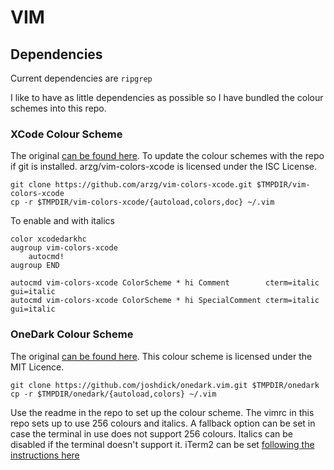 # VIM

## Dependencies 

Current dependencies are `ripgrep`

I like to have as little dependencies as possible so I have bundled the colour schemes into this repo. 

### XCode Colour Scheme

The original [can be found here](https://github.com/arzg/vim-colors-xcode).
To update the colour schemes with the repo if git is installed.	arzg/vim-colors-xcode is licensed under the ISC License.
```
git clone https://github.com/arzg/vim-colors-xcode.git $TMPDIR/vim-colors-xcode
cp -r $TMPDIR/vim-colors-xcode/{autoload,colors,doc} ~/.vim
```

To enable and with italics
```
color xcodedarkhc
augroup vim-colors-xcode
    autocmd!
augroup END

autocmd vim-colors-xcode ColorScheme * hi Comment        cterm=italic gui=italic
autocmd vim-colors-xcode ColorScheme * hi SpecialComment cterm=italic gui=italic
```

### OneDark Colour Scheme

The original [can be found here](https://github.com/joshdick/onedark.vim.git).
This colour scheme is licensed under the MIT Licence.
```
git clone https://github.com/joshdick/onedark.vim.git $TMPDIR/onedark
cp -r $TMPDIR/onedark/{autoload,colors} ~/.vim
```

Use the readme in the repo to set up the colour scheme. The vimrc in this repo sets up to use 256 colours and italics.
A fallback option can be set in case the terminal in use does not support 256 colours. 
Italics can be disabled if the terminal doesn't support it. iTerm2 can be set [following the instructions here](https://alexpearce.me/2014/05/italics-in-iterm2-vim-tmux/)
